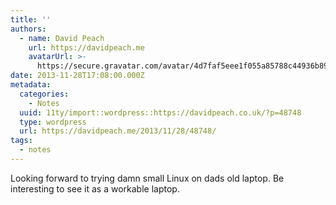 ```yaml
---
title: ''
authors:
  - name: David Peach
    url: https://davidpeach.me
    avatarUrl: >-
      https://secure.gravatar.com/avatar/4d7faf5eee1f055a85788c44936b8995eaab6dfb004e7854ec747ccb272e91ee?s=96&d=mm&r=g
date: 2013-11-28T17:08:00.000Z
metadata:
  categories:
    - Notes
  uuid: 11ty/import::wordpress::https://davidpeach.co.uk/?p=48748
  type: wordpress
  url: https://davidpeach.me/2013/11/28/48748/
tags:
  - notes
---
```

Looking forward to trying damn small Linux on dads old laptop. Be interesting to see it as a workable laptop.